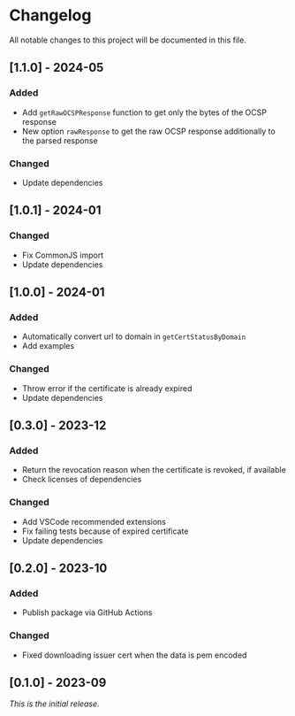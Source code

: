 # Changelog

All notable changes to this project will be documented in this file.

## [1.1.0] - 2024-05

### Added

-   Add `getRawOCSPResponse` function to get only the bytes of the OCSP response
-   New option `rawResponse` to get the raw OCSP response additionally to the parsed response

### Changed

-   Update dependencies

## [1.0.1] - 2024-01

### Changed

-   Fix CommonJS import
-   Update dependencies

## [1.0.0] - 2024-01

### Added

-   Automatically convert url to domain in `getCertStatusByDomain`
-   Add examples

### Changed

-   Throw error if the certificate is already expired
-   Update dependencies

## [0.3.0] - 2023-12

### Added

-   Return the revocation reason when the certificate is revoked, if available
-   Check licenses of dependencies

### Changed

-   Add VSCode recommended extensions
-   Fix failing tests because of expired certificate
-   Update dependencies

## [0.2.0] - 2023-10

### Added

-   Publish package via GitHub Actions

### Changed

-   Fixed downloading issuer cert when the data is pem encoded

## [0.1.0] - 2023-09

_This is the initial release._

